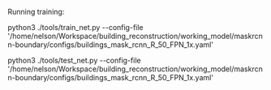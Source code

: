 Running training:

python3 ./tools/train_net.py --config-file '/home/nelson/Workspace/building_reconstruction/working_model/maskrcnn-boundary/configs/buildings_mask_rcnn_R_50_FPN_1x.yaml'

python3 ./tools/test_net.py --config-file '/home/nelson/Workspace/building_reconstruction/working_model/maskrcnn-boundary/configs/buildings_mask_rcnn_R_50_FPN_1x.yaml'
